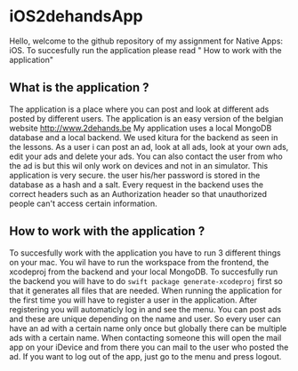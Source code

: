 # iOS2dehandsApp

Hello, welcome to the github repository of my assignment for Native Apps: iOS.
To succesfully run the application please read " How to work with the application"

## What is the application ?

The application is a place where you can post and look at different ads posted by different users.
The application is an easy version of the belgian website http://www.2dehands.be
My application uses a local MongoDB database and a local backend.
We used kitura for the backend as seen in the lessons.
As a user i can post an ad, look at all ads, look at your own ads, edit your ads and delete your ads.
You can also contact the user from who the ad is but this wil only work on devices and not in an simulator.
This application is very secure. the user his/her password is stored in the database as a hash and a salt.
Every request in the backend uses the correct headers such as an Authorization header so that unauthorized people can't access certain information.

## How to work with the application ?
To succesfully work with the application you have to run 3 different things on your mac.
You wil have to run the workspace from the frontend, the xcodeproj from the backend and your local MongoDB.
To succesfully run the backend you will have to do `swift package generate-xcodeproj` first so that it generates all files that are needed.
When running the application for the first time you will have to register a user in the application.
After registering you will automaticly log in and see the menu.
You can post ads and these are unique depending on the name and user.
So every user can have an ad with a certain name only once but globally there can be multiple ads with a certain name.
When contacting someone this will open the mail app on your iDevice and from there you can mail to the user who posted the ad.
If you want to log out of the app, just go to the menu and press logout.
